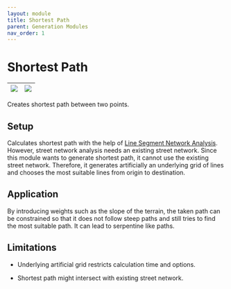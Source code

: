 ```yaml
---
layout: module
title: Shortest Path
parent: Generation Modules
nav_order: 1
---
```

# Shortest Path

| ![](../../../img/shortest-path-1.png) | ![](../../../img/shortest-path-2.png) |
|-|-|

Creates shortest path between two points.

## Setup

Calculates shortest path with the help of [Line Segment Network Analysis](). However, street network analysis needs an existing street network. Since this module wants to generate shortest path, it cannot use the existing street network. Therefore, it generates artificially an underlying grid of lines and chooses the most suitable lines from origin to destination.

## Application

By introducing weights such as the slope of the terrain, the taken path can be constrained so that it does not follow steep paths and still tries to find the most suitable path. It can lead to serpentine like paths.

## Limitations

* Underlying artificial grid restricts calculation time and options.

* Shortest path might intersect with existing street network.
